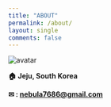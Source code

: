 ```yaml
---
title: "ABOUT"
permalink: /about/
layout: single
comments: false
---
```


![avatar](https://github.com/jinwoojwa/jinwoo.github.io/assets/112393728/442df5e7-a348-4701-84bf-3c603208dc40)


**🏠 Jeju, South Korea**

**✉ : nebula7686@gmail.com**

